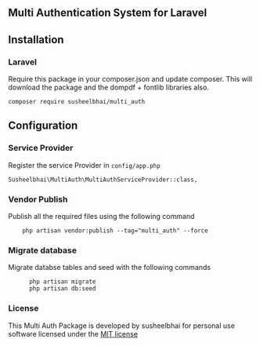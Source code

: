 ## Multi Authentication System for Laravel

## Installation

### Laravel
Require this package in your composer.json and update composer. This will download the package and the dompdf + fontlib libraries also.

    composer require susheelbhai/multi_auth

## Configuration

### Service Provider

Register the service Provider in  `config/app.php`

  ```
  Susheelbhai\MultiAuth\MultiAuthServiceProvider::class,
  ```
  
### Vendor Publish

Publish all the required files using the following command 

  ```
      php artisan vendor:publish --tag="multi_auth" --force 
  ```  

### Migrate database

Migrate  databse tables and seed with the following commands

  ```
        php artisan migrate
        php artisan db:seed
  ```

### License

This Multi Auth Package is developed by susheelbhai for personal use software licensed under the [MIT license](http://opensource.org/licenses/MIT)
